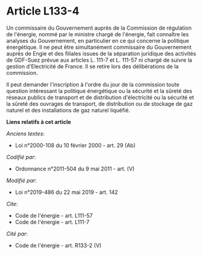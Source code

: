 # Article L133-4

Un commissaire du Gouvernement auprès de la Commission de régulation de l'énergie, nommé par le ministre chargé de l'énergie,
fait connaître les analyses du Gouvernement, en particulier en ce qui concerne la politique énergétique. Il ne peut être
simultanément commissaire du Gouvernement auprès de Engie et des filiales issues de la séparation juridique des activités de
GDF-Suez prévue aux articles L. 111-7 et L. 111-57 ni chargé de suivre la gestion d'Electricité de France. Il se retire lors
des délibérations de la commission.

Il peut demander l'inscription à l'ordre du jour de la commission toute question intéressant la politique énergétique ou la
sécurité et la sûreté des réseaux publics de transport et de distribution d'électricité ou la sécurité et la sûreté des
ouvrages de transport, de distribution ou de stockage de gaz naturel et des installations de gaz naturel liquéfié.

**Liens relatifs à cet article**

_Anciens textes_:

  - Loi n°2000-108 du 10 février 2000 - art. 29 (Ab)

_Codifié par_:

  - Ordonnance n°2011-504 du 9 mai 2011 - art. (V)

_Modifié par_:

  - Loi n°2019-486 du 22 mai 2019 - art. 142

_Cite_:

  - Code de l'énergie - art. L111-57
  - Code de l'énergie - art. L111-7

_Cité par_:

  - Code de l'énergie - art. R133-2 (V)
